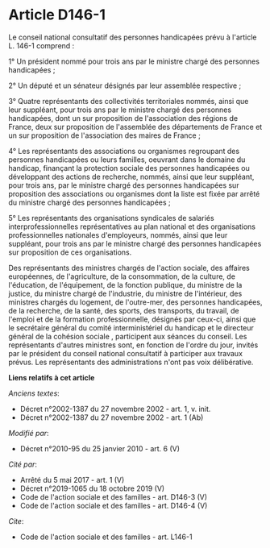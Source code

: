 # Article D146-1

Le conseil national consultatif des personnes handicapées prévu à l'article L. 146-1 comprend : 

1° Un président nommé pour trois ans par le ministre chargé des personnes handicapées ; 

2° Un député et un sénateur désignés par leur assemblée respective ; 

3° Quatre représentants des collectivités territoriales nommés, ainsi que leur suppléant, pour trois ans par le ministre
chargé des personnes handicapées, dont un sur proposition de l'association des régions de France, deux sur proposition de
l'assemblée des départements de France et un sur proposition de l'association des maires de France ; 

4° Les représentants des associations ou organismes regroupant des personnes handicapées ou leurs familles, oeuvrant dans le
domaine du handicap, finançant la protection sociale des personnes handicapées ou développant des actions de recherche,
nommés, ainsi que leur suppléant, pour trois ans, par le ministre chargé des personnes handicapées sur proposition des
associations ou organismes dont la liste est fixée par arrêté du ministre chargé des personnes handicapées ; 

5° Les représentants des organisations syndicales de salariés interprofessionnelles représentatives au plan national et des
organisations professionnelles nationales d'employeurs, nommés, ainsi que leur suppléant, pour trois ans par le ministre
chargé des personnes handicapées sur proposition de ces organisations. 

Des représentants des ministres chargés de l'action sociale, des affaires européennes, de l'agriculture, de la consommation,
de la culture, de l'éducation, de l'équipement, de la fonction publique, du ministre de la justice, du ministre chargé de
l'industrie, du ministre de l'intérieur, des ministres chargés du logement, de l'outre-mer, des personnes handicapées, de la
recherche, de la santé, des sports, des transports, du travail, de l'emploi et de la formation professionnelle, désignés par
ceux-ci, ainsi que le secrétaire général du comité interministériel du handicap et le      directeur général de la cohésion
sociale , participent aux séances du conseil. Les représentants d'autres ministres sont, en fonction de l'ordre du jour,
invités par le président du conseil national consultatif à participer aux travaux prévus. Les représentants des
administrations n'ont pas voix délibérative.

**Liens relatifs à cet article**

_Anciens textes_:

  - Décret n°2002-1387 du 27 novembre 2002 - art. 1, v. init.
  - Décret n°2002-1387 du 27 novembre 2002 - art. 1 (Ab)

_Modifié par_:

  - Décret n°2010-95 du 25 janvier 2010 - art. 6 (V)

_Cité par_:

  - Arrêté du 5 mai 2017 - art. 1 (V)
  - Décret n°2019-1065 du 18 octobre 2019 (V)
  - Code de l'action sociale et des familles - art. D146-3 (V)
  - Code de l'action sociale et des familles - art. D146-4 (V)

_Cite_:

  - Code de l'action sociale et des familles - art. L146-1
